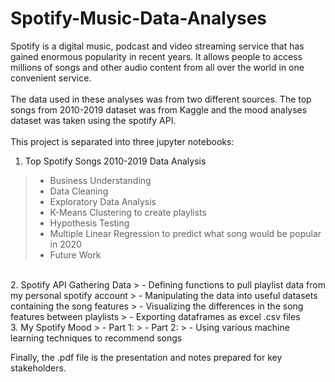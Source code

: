 # Spotify-Music-Data-Analyses

Spotify is a digital music, podcast and video streaming service that has gained enormous popularity in recent years. It allows people to access millions of songs and other audio content from all over the world in one convenient service. 
<br/><br/>
The data used in these analyses was from two different sources. The top songs from 2010-2019 dataset was from Kaggle and the mood analyses dataset was taken using the spotify API. 
<br/><br/>
This project is separated into three jupyter notebooks:
1. Top Spotify Songs 2010-2019 Data Analysis 
> - Business Understanding 
> - Data Cleaning
> - Exploratory Data Analysis
> - K-Means Clustering to create playlists
> - Hypothesis Testing
> - Multiple Linear Regression to predict what song would be popular in 2020
> - Future Work
<br/>
2. Spotify API Gathering Data
> - Defining functions to pull playlist data from my personal spotify account
> - Manipulating the data into useful datasets containing the song features
> - Visualizing the differences in the song features between playlists
> - Exporting dataframes as excel .csv files
<br/>
3. My Spotify Mood
> - Part 1: 
> - Part 2:
> - Using various machine learning techniques to recommend songs
<br/>

Finally, the .pdf file is the presentation and notes prepared for key stakeholders. 
